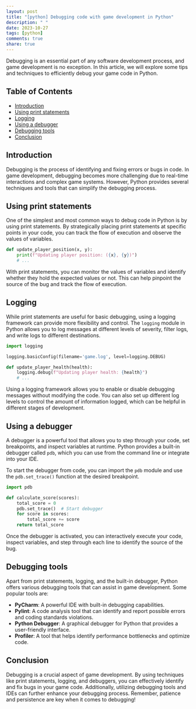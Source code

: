 ```yaml
---
layout: post
title: "[python] Debugging code with game development in Python"
description: " "
date: 2023-10-27
tags: [python]
comments: true
share: true
---
```


Debugging is an essential part of any software development process, and game development is no exception. In this article, we will explore some tips and techniques to efficiently debug your game code in Python.

## Table of Contents

- [Introduction](#introduction)
- [Using print statements](#using-print-statements)
- [Logging](#logging)
- [Using a debugger](#using-a-debugger)
- [Debugging tools](#debugging-tools)
- [Conclusion](#conclusion)

## Introduction

Debugging is the process of identifying and fixing errors or bugs in code. In game development, debugging becomes more challenging due to real-time interactions and complex game systems. However, Python provides several techniques and tools that can simplify the debugging process.

## Using print statements

One of the simplest and most common ways to debug code in Python is by using print statements. By strategically placing print statements at specific points in your code, you can track the flow of execution and observe the values of variables.

```python
def update_player_position(x, y):
    print(f"Updating player position: ({x}, {y})")
    # ...
```

With print statements, you can monitor the values of variables and identify whether they hold the expected values or not. This can help pinpoint the source of the bug and track the flow of execution.

## Logging

While print statements are useful for basic debugging, using a logging framework can provide more flexibility and control. The `logging` module in Python allows you to log messages at different levels of severity, filter logs, and write logs to different destinations.

```python
import logging

logging.basicConfig(filename='game.log', level=logging.DEBUG)

def update_player_health(health):
    logging.debug(f"Updating player health: {health}")
    # ...
```

Using a logging framework allows you to enable or disable debugging messages without modifying the code. You can also set up different log levels to control the amount of information logged, which can be helpful in different stages of development.

## Using a debugger

A debugger is a powerful tool that allows you to step through your code, set breakpoints, and inspect variables at runtime. Python provides a built-in debugger called `pdb`, which you can use from the command line or integrate into your IDE.

To start the debugger from code, you can import the `pdb` module and use the `pdb.set_trace()` function at the desired breakpoint.

```python
import pdb

def calculate_score(scores):
    total_score = 0
    pdb.set_trace()  # Start debugger
    for score in scores:
        total_score += score
    return total_score
```

Once the debugger is activated, you can interactively execute your code, inspect variables, and step through each line to identify the source of the bug.

## Debugging tools

Apart from print statements, logging, and the built-in debugger, Python offers various debugging tools that can assist in game development. Some popular tools are:

- **PyCharm**: A powerful IDE with built-in debugging capabilities.
- **Pylint**: A code analysis tool that can identify and report possible errors and coding standards violations.
- **Python Debugger**: A graphical debugger for Python that provides a user-friendly interface.
- **Profiler**: A tool that helps identify performance bottlenecks and optimize code.

## Conclusion

Debugging is a crucial aspect of game development. By using techniques like print statements, logging, and debuggers, you can effectively identify and fix bugs in your game code. Additionally, utilizing debugging tools and IDEs can further enhance your debugging process. Remember, patience and persistence are key when it comes to debugging!